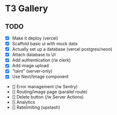 # T3 Gallery

## TODO

- [x] Make it deploy (vercel)
- [x] Scaffold basic ui with mock data
- [x] Actually set up a database (vercel postgres/neon)
- [x] Attach database to UI
- [x] Add authentication (/w clerk)
- [x] Add image upload
- [x] "taint" (server-only)
- [x] Use Next/Image component
- [] Error management (/w Sentry)
- [] Routing/image page (parallel route)
- [] Delete button (/w Server Actions)
- [] Analytics
- [] Ratelimiting (upstash)